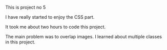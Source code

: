 
This is project no 5

 I have really started to enjoy the CSS part.

It took me about two hours to code this project.

The main problem was to overlap images. I learned about multiple classes in this project.